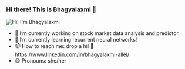 ### Hi there! This is Bhagyalaxmi 👋

![Hi! I'm Bhagyalaxmi](https://user-images.githubusercontent.com/80905783/210173261-7d6b8d33-86b8-481d-9cc6-8d6084c66388.png)

- 🔭 I’m currently working on stock market data analysis and predictor.
- 🌱 I’m currently learning recurrent neural networks!
- 📫 How to reach me: drop a hi! 👋 https://www.linkedin.com/in/bhagyalaxmi-allel/
- 😄 Pronouns: she/her
